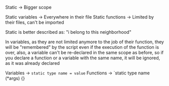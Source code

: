 Static -> Bigger scope

Static variables -> Everywhere in their file
Static functions -> Limited by their files, can't be imported

Static is better described as: "i belong to this neighborhood"

In variables, as they are not limited anymore to the job of their function, they will be "remembered" by the script even if the execution of the function is over, also, a variable can't be re-declared in the same scope as before, so if you declare a function or a variable with the same name, it will be ignored, as it was already declared

Variables -> `static type name = value`
Functions -> `static type name (*args) {}
